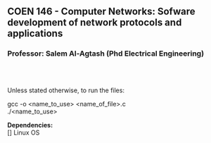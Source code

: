 ## COEN 146 - Computer Networks: Sofware development of network protocols and applications <br/>
### Professor: Salem Al-Agtash (Phd Electrical Engineering) <br/>
<br/>
<br/>


Unless stated otherwise, to run the files: <br/>

gcc -o <name_to_use> <name_of_file>.c <br/>
./<name_to_use> <br/>

**Dependencies:** <br/>
[] Linux OS
